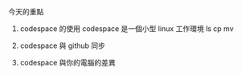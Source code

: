 今天的重點

1. codespace 的使用
   codespace 是一個小型 linux 工作環境
   ls 
   cp 
   mv 
   

2. codespace 與 github 同步

3. codespace 與你的電腦的差異
